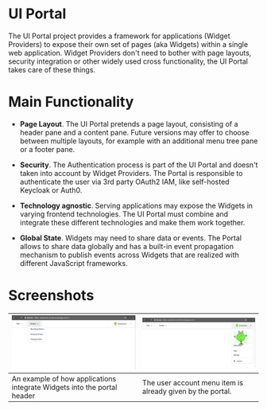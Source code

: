 # UI Portal

The UI Portal project provides a framework for applications (Widget Providers) to expose
their own set of pages (aka Widgets) within a single web application. Widget Providers
don't need to bother with page layouts, security integration or other widely used
cross functionality, the UI Portal takes care of these things.

# Main Functionality

- **Page Layout**. The UI Portal pretends a page layout, consisting of a header pane and a
content pane. Future versions may offer to choose between multiple layouts, for example
with an additional menu tree pane or a footer pane.

- **Security**. The Authentication process is part of the UI Portal and doesn't taken into
account by Widget Providers. The Portal is responsible to authenticate the user via 3rd
party OAuth2 IAM, like self-hosted Keycloak or Auth0.

- **Technology agnostic**. Serving applications may expose the Widgets in varying frontend
technologies. The UI Portal must combine and integrate these different technologies and
make them work together.

- **Global State**. Widgets may need to share data or events. The Portal allows to share
data globally and has a built-in event propagation mechanism to publish events across
Widgets that are realized with different JavaScript frameworks.

# Screenshots

![Menu Expanded][1] | ![User Menu Expanded][2]
---- | -----------
An example of how applications integrate Widgets into the portal header | The user account menu item is already given by the portal.



[1]: src/main/docs/images/menu-expanded.png
[2]: src/main/docs/images/user-menu-expanded.png
